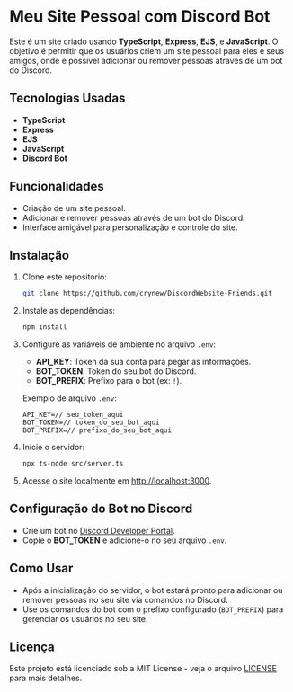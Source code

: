 
# Meu Site Pessoal com Discord Bot

Este é um site criado usando **TypeScript**, **Express**, **EJS**, e **JavaScript**. O objetivo é permitir que os usuários criem um site pessoal para eles e seus amigos, onde é possível adicionar ou remover pessoas através de um bot do Discord.

## Tecnologias Usadas
- **TypeScript**
- **Express**
- **EJS**
- **JavaScript**
- **Discord Bot**

## Funcionalidades
- Criação de um site pessoal.
- Adicionar e remover pessoas através de um bot do Discord.
- Interface amigável para personalização e controle do site.

## Instalação

1. Clone este repositório:
   ```bash
   git clone https://github.com/crynew/DiscordWebsite-Friends.git
   ```

2. Instale as dependências:
   ```bash
   npm install
   ```

3. Configure as variáveis de ambiente no arquivo `.env`:
   - **API_KEY**: Token da sua conta para pegar as informações.
   - **BOT_TOKEN**: Token do seu bot do Discord.
   - **BOT_PREFIX**: Prefixo para o bot (ex: `!`).

   Exemplo de arquivo `.env`:
   ```
   API_KEY=// seu_token_aqui
   BOT_TOKEN=// token_do_seu_bot_aqui
   BOT_PREFIX=// prefixo_do_seu_bot_aqui
   ```

4. Inicie o servidor:
   ```bash
   npx ts-node src/server.ts
   ```

5. Acesse o site localmente em [http://localhost:3000](http://localhost:3000).

## Configuração do Bot no Discord
- Crie um bot no [Discord Developer Portal](https://discord.com/developers/applications).
- Copie o **BOT_TOKEN** e adicione-o no seu arquivo `.env`.

## Como Usar
- Após a inicialização do servidor, o bot estará pronto para adicionar ou remover pessoas no seu site via comandos no Discord.
- Use os comandos do bot com o prefixo configurado (`BOT_PREFIX`) para gerenciar os usuários no seu site.

## Licença
Este projeto está licenciado sob a MIT License - veja o arquivo [LICENSE](LICENSE) para mais detalhes.
